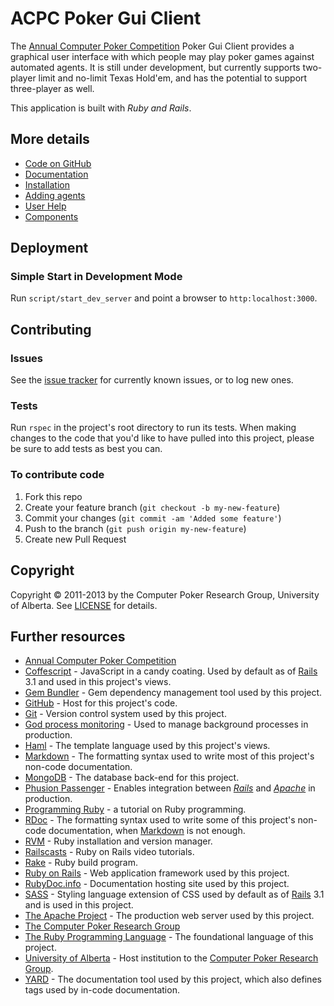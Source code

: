 ACPC Poker Gui Client
======================
The [Annual Computer Poker Competition][ACPC homepage] Poker Gui Client provides a graphical user interface with which people may play poker games against automated agents. It is still under development, but currently supports two-player limit and no-limit Texas Hold'em, and has the potential to support three-player as well.

This application is built with *Ruby and Rails*.

More details
----------------
* [Code on GitHub][ACPC Poker GUI Client GitHub]
* [Documentation][documentation]
* [Installation](docs/Installation.md)
* [Adding agents](docs/Agents.md)
* [User Help](docs/Help.md)
* [Components](docs/Components.md)

Deployment
------------
### Simple Start in Development Mode
Run `script/start_dev_server` and point a browser to `http:localhost:3000`.

Contributing
----------------------
### Issues
See the [issue tracker](https://github.com/dmorrill10/acpc_poker_gui_client/issues?state=open) for currently known issues, or to log new ones.

### Tests
Run `rspec` in the project's root directory to run its tests. When making changes to the code that you'd like to have pulled into this project, please be sure to add tests as best you can. 

### To contribute code
1. Fork this repo
2. Create your feature branch (`git checkout -b my-new-feature`)
3. Commit your changes (`git commit -am 'Added some feature'`)
4. Push to the branch (`git push origin my-new-feature`)
5. Create new Pull Request

Copyright
---------
Copyright &copy; 2011-2013 by the Computer Poker Research Group, University of Alberta. See [LICENSE](docs/LICENSE.md) for details.

Further resources
------------------
* [Annual Computer Poker Competition][ACPC homepage]
* [Coffescript][Coffeescript homepage] - JavaScript in a candy coating. Used by default as of [Rails][Rails] 3.1 and used in this project's views.
* [Gem Bundler][Bundler homepage] - Gem dependency management tool used by this project.
* [GitHub][GitHub homepage] - Host for this project's code.
* [Git][Git homepage] - Version control system used by this project.
* [God process monitoring][God homepage] - Used to manage background processes in production.
* [Haml][Haml] - The template language used by this project's views.
* [Markdown][Markdown] - The formatting syntax used to write most of this project's non-code documentation.
* [MongoDB][MongoDB homepage] - The database back-end for this project.
* [Phusion Passenger][Phusion Passenger homepage] - Enables integration between [_Rails_][Rails] and [_Apache_][Apache homepage] in production.
* [Programming Ruby][Programming Ruby] - a tutorial on Ruby programming.
* [RDoc][RDoc] - The formatting syntax used to write some of this project's non-code documentation, when [Markdown][Markdown] is not enough.
* [RVM][RVM homepage] - Ruby installation and version manager.
* [Railscasts][Railscasts] - Ruby on Rails video tutorials.
* [Rake][Rake] - Ruby build program.
* [Ruby on Rails][Rails] - Web application framework used by this project.
* [RubyDoc.info][RubyDoc.info] - Documentation hosting site used by this project.
* [SASS][SASS] - Styling language extension of CSS used by default as of [Rails][Rails] 3.1 and is used in this project.
* [The Apache Project][Apache homepage] - The production web server used by this project.
* [The Computer Poker Research Group][CPRG homepage]
* [The Ruby Programming Language][Ruby] - The foundational language of this project.
* [University of Alberta][UAlberta homepage] - Host institution to the [Computer Poker Research Group][CPRG homepage].
* [YARD][YARD] - The documentation tool used by this project, which also defines tags used by in-code documentation.

<!---
    Link references
    ================
-->
<!---
    General
-->

[ACPC competition server]: http://www.computerpokercompetition.org/index.php?option=com_rokdownloads&view=folder&Itemid=59
[ACPC homepage]: http://www.computerpokercompetition.org
[Apache homepage]: http://www.apache.org/
[Bundler homepage]: http://gembundler.com/
[CPRG homepage]: http://poker.cs.ualberta.ca/
[Coffeescript homepage]: http://coffeescript.org/
[Git homepage]: http://git-scm.com/
[Git setup]: https://help.github.com/articles/set-up-git#platform-all
[GitHub homepage]: https://github.com
[God homepage]: http://godrb.com/
[Haml]: http://haml.info/
[Markdown]: http://daringfireball.net/projects/markdown/
[MongoDB downloads]: http://www.mongodb.org/downloads
[MongoDB homepage]: http://www.mongodb.org/
[Phusion Passenger homepage]: http://www.modrails.com/
[Programming Ruby]: http://www.ruby-doc.org/docs/ProgrammingRuby/
[RDoc]: http://rdoc.sourceforge.net/
[RVM homepage]: https://rvm.io//
[Rails generators tutorial]: http://guides.rubyonrails.org/generators.html
[Rails]: http://rubyonrails.org/
[Railscasts]: http://railscasts.com/
[Rake]: http://docs.rubyrake.org/
[Ruby]: http://www.ruby-lang.org/en/
[Ruby downloads]: http://www.ruby-lang.org/en/downloads/
[RubyDoc.info]: http://rubydoc.info/
[SASS]: http://sass-lang.com/
[UAlberta homepage]: http://www.ualberta.ca/
[YARD]: http://yardoc.org/

<!---
    Project specific
-->

[ACPC Dealer Data GitHub]: https://github.com/dmorrill10/acpc_dealer_data#readme
[ACPC Dealer GitHub]: https://github.com/dmorrill10/acpc_dealer#readme
[ACPC Poker Basic Proxy GitHub]: https://github.com/dmorrill10/acpc_poker_basic_proxy#readme
[ACPC Poker GUI Client GitHub]: https://github.com/dmorrill10/acpc_poker_gui_client
[ACPC Poker Match State GitHub]: https://github.com/dmorrill10/acpc_poker_match_state#readme
[ACPC Poker Player Proxy GitHub]: https://github.com/dmorrill10/acpc_poker_player_proxy#readme
[ACPC Poker Types]: https://github.com/dmorrill10/acpc_poker_types#readme
[documentation]: http://rubydoc.info/github/dmorrill10/acpc_poker_gui_client/master/frames